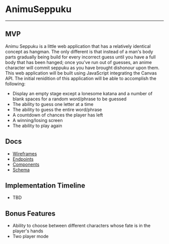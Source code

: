 # AnimuSeppuku
---
## MVP
Animu Seppuku is a little web application that has a relatively identical concept as hangman. The only different is that instead of a man's body parts gradually being build for every incorrect guess until you have a full body that has been hanged; once you've run out of guesses, an anime character will commit seppuku as you have brought dishonour upon them. This web application will be built using JavaScript integrating the Canvas API. The initial renidition of this application will be able to accomplish the following:

* Display an empty stage except a lonesome katana and a number of blank spaces for a random word/phrase to be guessed
* The ability to guess one letter at a time
* The ability to guess the entire word/phrase
* A countdown of chances the player has left
* A winning/losing screen
* The ability to play again

## Docs
* [Wireframes](./docs/wireframes/)
* [Endpoints](./docs/endpoints.md)
* [Components](./docs/components.md)
* [Schema](./docs/schema.sql)

## Implementation Timeline
* TBD

## Bonus Features
* Ability to choose between different characters whose fate is in the player's hands
* Two player mode
